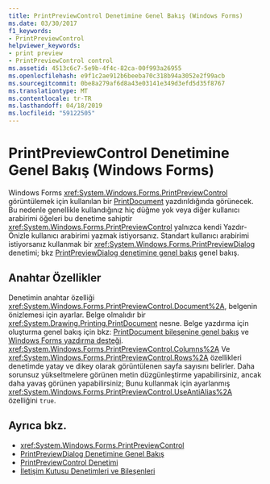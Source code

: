 ```yaml
---
title: PrintPreviewControl Denetimine Genel Bakış (Windows Forms)
ms.date: 03/30/2017
f1_keywords:
- PrintPreviewControl
helpviewer_keywords:
- print preview
- PrintPreviewControl control
ms.assetid: 4513c6c7-5e9b-4f4c-82ca-00f993a26955
ms.openlocfilehash: e9f1c2ae912b6beeba70c318b94a3052e2f99acb
ms.sourcegitcommit: 0be8a279af6d8a43e03141e349d3efd5d35f8767
ms.translationtype: MT
ms.contentlocale: tr-TR
ms.lasthandoff: 04/18/2019
ms.locfileid: "59122505"
---
```

# <a name="printpreviewcontrol-control-overview-windows-forms"></a>PrintPreviewControl Denetimine Genel Bakış (Windows Forms)
Windows Forms <xref:System.Windows.Forms.PrintPreviewControl> görüntülemek için kullanılan bir [PrintDocument](printdocument-component-windows-forms.md) yazdırıldığında görünecek. Bu nedenle genellikle kullandığınız hiç düğme yok veya diğer kullanıcı arabirimi öğeleri bu denetime sahiptir <xref:System.Windows.Forms.PrintPreviewControl> yalnızca kendi Yazdır-Önizle kullanıcı arabirimi yazmak istiyorsanız. Standart kullanıcı arabirimi istiyorsanız kullanmak bir <xref:System.Windows.Forms.PrintPreviewDialog> denetimi; bkz [PrintPreviewDialog denetimine genel bakış](printpreviewdialog-control-overview-windows-forms.md) genel bakış.  
  
## <a name="key-properties"></a>Anahtar Özellikler  
 Denetimin anahtar özelliği <xref:System.Windows.Forms.PrintPreviewControl.Document%2A>, belgenin önizlemesi için ayarlar. Belge olmalıdır bir <xref:System.Drawing.Printing.PrintDocument> nesne. Belge yazdırma için oluşturma genel bakış için bkz: [PrintDocument bileşenine genel bakış](printdocument-component-overview-windows-forms.md) ve [Windows Forms yazdırma desteği](../advanced/windows-forms-print-support.md). <xref:System.Windows.Forms.PrintPreviewControl.Columns%2A> Ve <xref:System.Windows.Forms.PrintPreviewControl.Rows%2A> özellikleri denetimde yatay ve dikey olarak görüntülenen sayfa sayısını belirler. Daha sorunsuz yükseltmelere görünen metin düzgünleştirme yapabilirsiniz, ancak daha yavaş görünen yapabilirsiniz; Bunu kullanmak için ayarlanmış <xref:System.Windows.Forms.PrintPreviewControl.UseAntiAlias%2A> özelliğini `true`.  
  
## <a name="see-also"></a>Ayrıca bkz.

- <xref:System.Windows.Forms.PrintPreviewControl>
- [PrintPreviewDialog Denetimine Genel Bakış](printpreviewdialog-control-overview-windows-forms.md)
- [PrintPreviewControl Denetimi](printpreviewcontrol-control-windows-forms.md)
- [İletişim Kutusu Denetimleri ve Bileşenleri](dialog-box-controls-and-components-windows-forms.md)
